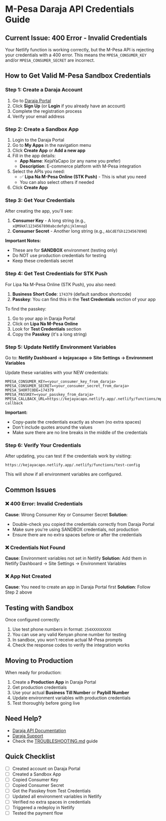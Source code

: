 # M-Pesa Daraja API Credentials Guide

## Current Issue: 400 Error - Invalid Credentials

Your Netlify function is working correctly, but the M-Pesa API is rejecting your credentials with a 400 error. This means the `MPESA_CONSUMER_KEY` and/or `MPESA_CONSUMER_SECRET` are incorrect.

## How to Get Valid M-Pesa Sandbox Credentials

### Step 1: Create a Daraja Account

1. Go to [Daraja Portal](https://developer.safaricom.co.ke/)
2. Click **Sign Up** (or **Login** if you already have an account)
3. Complete the registration process
4. Verify your email address

### Step 2: Create a Sandbox App

1. Login to the Daraja Portal
2. Go to **My Apps** in the navigation menu
3. Click **Create App** or **Add a new app**
4. Fill in the app details:
   - **App Name**: KejaYaCapo (or any name you prefer)
   - **Description**: E-commerce platform with M-Pesa integration
5. Select the APIs you need:
   - ✅ **Lipa Na M-Pesa Online (STK Push)** - This is what you need
   - You can also select others if needed
6. Click **Create App**

### Step 3: Get Your Credentials

After creating the app, you'll see:

1. **Consumer Key** - A long string (e.g., `xQM9kKl1234567890abcdefghijklmnop`)
2. **Consumer Secret** - Another long string (e.g., `AbCdEfGh1234567890`)

**Important Notes:**
- These are for **SANDBOX** environment (testing only)
- Do NOT use production credentials for testing
- Keep these credentials secret

### Step 4: Get Test Credentials for STK Push

For Lipa Na M-Pesa Online (STK Push), you also need:

1. **Business Short Code**: `174379` (default sandbox shortcode)
2. **Passkey**: You can find this in the **Test Credentials** section of your app

To find the passkey:
1. Go to your app in Daraja Portal
2. Click on **Lipa Na M-Pesa Online**
3. Look for **Test Credentials** section
4. Copy the **Passkey** (it's a long string)

### Step 5: Update Netlify Environment Variables

Go to: **Netlify Dashboard → kejayacapo → Site Settings → Environment Variables**

Update these variables with your NEW credentials:

```
MPESA_CONSUMER_KEY=<your_consumer_key_from_daraja>
MPESA_CONSUMER_SECRET=<your_consumer_secret_from_daraja>
MPESA_SHORTCODE=174379
MPESA_PASSKEY=<your_passkey_from_daraja>
MPESA_CALLBACK_URL=https://kejayacapo.netlify.app/.netlify/functions/mpesa-callback
```

**Important:**
- Copy-paste the credentials exactly as shown (no extra spaces)
- Don't include quotes around the values
- Make sure there are no line breaks in the middle of the credentials

### Step 6: Verify Your Credentials

After updating, you can test if the credentials work by visiting:
```
https://kejayacapo.netlify.app/.netlify/functions/test-config
```

This will show if all environment variables are configured.

## Common Issues

### ❌ 400 Error: Invalid Credentials
**Cause**: Wrong Consumer Key or Consumer Secret
**Solution**: 
- Double-check you copied the credentials correctly from Daraja Portal
- Make sure you're using SANDBOX credentials, not production
- Ensure there are no extra spaces before or after the credentials

### ❌ Credentials Not Found
**Cause**: Environment variables not set in Netlify
**Solution**: Add them in Netlify Dashboard → Site Settings → Environment Variables

### ❌ App Not Created
**Cause**: You need to create an app in Daraja Portal first
**Solution**: Follow Step 2 above

## Testing with Sandbox

Once configured correctly:
1. Use test phone numbers in format: `254XXXXXXXXX`
2. You can use any valid Kenyan phone number for testing
3. In sandbox, you won't receive actual M-Pesa prompts
4. Check the response codes to verify the integration works

## Moving to Production

When ready for production:
1. Create a **Production App** in Daraja Portal
2. Get production credentials
3. Use your actual **Business Till Number** or **Paybill Number**
4. Update environment variables with production credentials
5. Test thoroughly before going live

## Need Help?

- [Daraja API Documentation](https://developer.safaricom.co.ke/Documentation)
- [Daraja Support](https://developer.safaricom.co.ke/support)
- Check the [TROUBLESHOOTING.md](./TROUBLESHOOTING.md) guide

## Quick Checklist

- [ ] Created account on Daraja Portal
- [ ] Created a Sandbox App
- [ ] Copied Consumer Key
- [ ] Copied Consumer Secret
- [ ] Got the Passkey from Test Credentials
- [ ] Updated all environment variables in Netlify
- [ ] Verified no extra spaces in credentials
- [ ] Triggered a redeploy in Netlify
- [ ] Tested the payment flow
